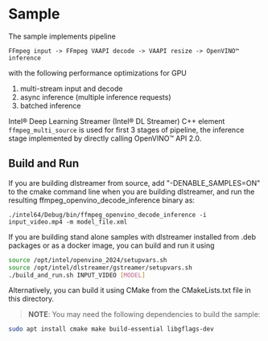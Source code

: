# Sample

The sample implements pipeline
```
FFmpeg input -> FFmpeg VAAPI decode -> VAAPI resize -> OpenVINO™ inference
```
with the following performance optimizations for GPU
1. multi-stream input and decode
2. async inference (multiple inference requests)
3. batched inference

Intel® Deep Learning Streamer (Intel® DL Streamer) C++ element `ffmpeg_multi_source` is used for first 3 stages of pipeline, the inference
stage implemented by directly calling OpenVINO™ API 2.0.  

## Build and Run

If you are building dlstreamer from source, add "-DENABLE_SAMPLES=ON" to the cmake command line when you are building dlstreamer, and run the resulting ffmpeg_openvino_decode_inference binary as:

```
./intel64/Debug/bin/ffmpeg_openvino_decode_inference -i input_video.mp4 -m model_file.xml
```

If you are building stand alone samples with dlstreamer installed from .deb packages or as a docker image, you can build and run it using

```sh
source /opt/intel/openvino_2024/setupvars.sh
source /opt/intel/dlstreamer/gstreamer/setupvars.sh
./build_and_run.sh INPUT_VIDEO [MODEL]
```

Alternatively, you can build it using CMake from the CMakeLists.txt file in this directory.

> **NOTE**: You may need the following dependencies to build the sample:
```sh
sudo apt install cmake make build-essential libgflags-dev
```